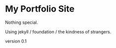 My Portfolio Site
=====================

Nothing special.

Using jekyll / foundation / the kindness of strangers.

version 0.1
